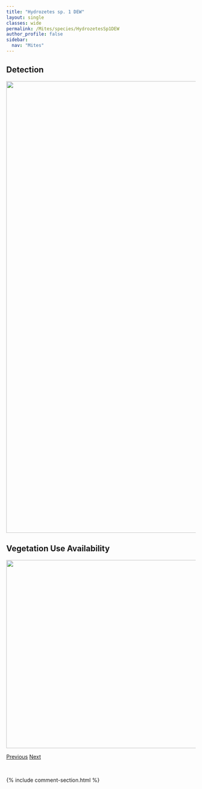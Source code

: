 ```yaml
---
title: "Hydrozetes sp. 1 DEW"
layout: single
classes: wide
permalink: /Mites/species/HydrozetesSp1DEW
author_profile: false
sidebar:
  nav: "Mites"
---
```


<h2>Detection</h2>

<a href="https://drive.google.com/uc?export=view&id=1phmXJDj0jnEVVeDXejRhOlzLy4uYrrjs">
<img src="https://drive.google.com/uc?export=view&id=1phmXJDj0jnEVVeDXejRhOlzLy4uYrrjs" height = "1200" width = "800">
</a>


<h2>Vegetation Use Availability</h2>

<a href="https://drive.google.com/uc?export=view&id=1b05lk5RYQq_bm7UqHa3lBH82qZgKoLUB">
<img src="https://drive.google.com/uc?export=view&id=1b05lk5RYQq_bm7UqHa3lBH82qZgKoLUB" height = "500" width = "1000">
</a>


<a href="/DevelopmentWebsite/Mites/species/HydrozetesOctosetosus" class="pagination--pager" title="Hydrozetes octosetosus">Previous</a> <a href="/DevelopmentWebsite/Mites/species/HydrozetesSp2DEW" class="pagination--pager" title="Hydrozetes sp. 2 DEW">Next</a>

<p>&nbsp;</p>

{% include comment-section.html %}
